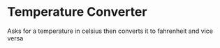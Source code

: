 # Temperature Converter
Asks for a temperature in celsius then converts it to fahrenheit and vice versa
